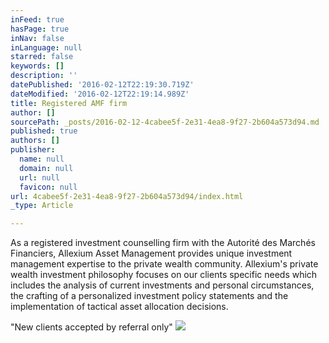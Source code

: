 ```yaml
---
inFeed: true
hasPage: true
inNav: false
inLanguage: null
starred: false
keywords: []
description: ''
datePublished: '2016-02-12T22:19:30.719Z'
dateModified: '2016-02-12T22:19:14.989Z'
title: Registered AMF firm
author: []
sourcePath: _posts/2016-02-12-4cabee5f-2e31-4ea8-9f27-2b604a573d94.md
published: true
authors: []
publisher:
  name: null
  domain: null
  url: null
  favicon: null
url: 4cabee5f-2e31-4ea8-9f27-2b604a573d94/index.html
_type: Article

---
```

As a registered investment counselling firm with the Autorité des Marchés Financiers, Allexium Asset Management provides unique investment management expertise to the private wealth community. Allexium's private wealth investment philosophy focuses on our clients specific needs which includes the analysis of current investments and personal circumstances, the crafting of a personalized investment policy statements and the implementation of tactical asset allocation decisions.

"New clients accepted by referral only"
![](https://the-grid-user-content.s3-us-west-2.amazonaws.com/8469c689-7fdf-4b27-8bbb-d71cb95e4319.jpg)
